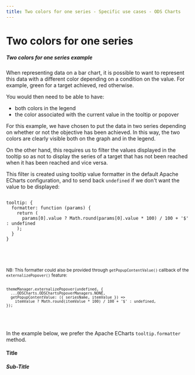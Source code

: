 ```yaml
---
title: Two colors for one series - Specific use cases - ODS Charts
---
```


<div class="title-bar">
  <div class="container-xxl">
    <h1 class="display-1">Two colors for one series</h1>
  </div>
</div>
<div class="container pt-3">
  <div class="card w-100">
    <div class="card-body">
      <h5 class="card-title">Two colors for one series example</h5>
      <p class="card-text">When representing data on a bar chart, it is possible to want to represent this data with a different color depending on a condition on the value. For example, green for a target achieved, red otherwise.</p>
      <p class="card-text">You would then need to be able to have:</p>
      <ul>
        <li>both colors in the legend</li>
        <li>the color associated with the current value in the tooltip or popover</li>
      </ul>
      <p class="card-text">For this example, we have chosen to put the data in two series depending on whether or not the objective has been achieved. In this way, the two colors are clearly visible both on the graph and in the legend.</p>
      <p class="card-text">On the other hand, this requires us to filter the values displayed in the tooltip so as not to display the series of a target that has not been reached when it has been reached and vice versa.</p>
      <p class="card-text">
        This filter is created using tooltip value formatter in the default Apache ECharts configuration, and to send back
        <code>undefined</code> if we don't want the value to be displayed:
        <code>
          <pre>
tooltip: {
  formatter: function (params) {
    return (
      params[0].value ? Math.round(params[0].value * 100) / 100 + '$' : undefined
    );
  }
}
          </pre>
        </code>
      </p>
      <div class="ms-5 mb-2 p-2 text-body-secondary border-start border-subtle bg-body-secondary">
        <p class="card-text text-body-secondary">
          <small>
            NB: This formatter could also be provided through
            <code class="text-body-secondary">getPopupContentValue()</code> callback of the <code class="text-body-secondary">externalizePopover()</code> feature:
            <code class="text-body-secondary">
              <pre>
themeManager.externalizePopover(undefined, {
  ...ODSCharts.ODSChartsPopoverManagers.NONE,
  getPopupContentValue: ({ seriesName, itemValue }) =>
    itemValue ? Math.round(itemValue * 100) / 100 + '$' : undefined,
});
              </pre>
            </code>
          </small>
        </p>
      </div>
      <p>
        In the example below, we prefer the Apache ECharts
        <code>tooltip.formatter</code> method.
      </p>
      <div id="htmlId">
        <div class="border border-subtle position-relative">
          <div class="chart_title">
            <h4 class="display-4 mx-3 mb-1 mt-3">Title</h4>
            <h5 class="display-5 mx-3 mb-1 mt-0">Sub-Title</h5>
          </div>
          <div id="barLine_holder">
            <div id="barLine_chart" style="width: 100%; height: 50vh" class="position-relative"></div>
          </div>
          <div id="barLine_legend"></div>
        </div>
      </div>
      <script>
        addViewCode();
      </script>
    </div>
  </div>
  <script id="codeId">
    ///////////////////////////////////////////////////
    // Used data
    ///////////////////////////////////////////////////

    var goals = new Array(...new Array(12).keys()).map((i) => {
      return 50 + Math.random() * 50;
    });

    var results = new Array(...new Array(12).keys()).map((i) => {
      return 50 + Math.random() * 50;
    });

    var resultsOK = results.map((res, i) => (res >= goals[i] ? results[i] : 0));
    var resultsNOK = results.map((res, i) => (res < goals[i] ? results[i] : 0));
    var dates = new Array(...new Array(12).keys()).map((i) => {
      var d = new Date();
      d.setMonth(d.getMonth() - i);
      return d.toLocaleDateString(undefined, {
        month: 'short',
        year: 'numeric',
      });
    });

    // Data to be displayed
    var dataOptions = {
      xAxis: {
        type: 'category',
        data: dates,
      },
      yAxis: {},
      series: [
        {
          data: resultsOK,
          type: 'bar',
          stack: 'result',
        },
        {
          data: resultsNOK,
          type: 'bar',
          stack: 'result',
        },
        {
          data: goals,
          type: 'line',
        },
      ],
      legend: {
        data: ['Results OK', 'Results NOK', 'Goal'],
      },
      tooltip: {
        formatter: function (params) {
          return params[0].value ? Math.round(params[0].value * 100) / 100 + '$' : undefined;
        },
      },
    };

    ///////////////////////////////////////////////////
    // ODS Charts
    ///////////////////////////////////////////////////
    // Build the theme
    var themeManager = ODSCharts.getThemeManager();
    echarts.registerTheme(themeManager.name, themeManager.theme);

    // Get the chart holder and initiate it with the generated theme
    var div = document.getElementById('barLine_chart');
    var myChart = echarts.init(div, themeManager.name, {
      renderer: 'svg',
    });

    // Set the data to be displayed.
    themeManager.setDataOptions(dataOptions);
    // Register the externalization of the legend.
    themeManager.externalizeLegends(myChart, '#barLine_legend');
    // Manage window size changed
    themeManager.manageChartResize(myChart, 'barLine_chart');
    // Observe dark / light mode changes
    themeManager.manageThemeObserver(myChart);
    // Register the externalization of the tooltip/popup and use the second parameter as specified in https://charts.unified-design-system.orange.com/0.2/api/classes/odschartspopoverdefinition to change the popup value (cf https://charts.unified-design-system.orange.com/0.2/api/classes/odschartspopoverdefinition#getPopupContentValue)
    themeManager.externalizePopover();
    // Display the chart using the configured theme and data.
    myChart.setOption(themeManager.getChartOptions());

  </script>
</div>
